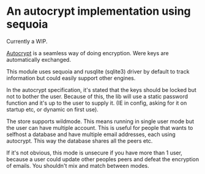 An autocrypt implementation using sequoia
=========================================

Currently a WIP. 

[Autocrypt](https://autocrypt.org/) is a seamless way of doing encryption. Were
keys are automatically exchanged.

This module uses sequoia and rusqlite (sqlite3) driver by default to track
information but could easily support other engines.

In the autocrypt specification, it's stated that the keys should be locked but
not to bother the user. Because of this, the lib will use a static password
function and it's up to the user to supply it. (IE in config, asking for it on
startup etc, or dynamic on first use).

The store supports wildmode. This means running in single user mode but the
user can have multiple account. This is useful for people that wants to
selfhost a database and have multiple email addresses, each using autocrypt.
This way the database shares all the peers etc.

If it's not obvious, this mode is unsecure if you have more than 1 user,
because a user could update other peoples peers and defeat the encryption of
emails. You shouldn't mix and match between modes.
